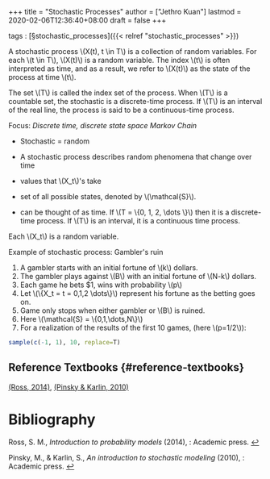 +++
title = "Stochastic Processes"
author = ["Jethro Kuan"]
lastmod = 2020-02-06T12:36:40+08:00
draft = false
+++

tags
: [§stochastic\_processes]({{< relref "stochastic_processes" >}})

A stochastic process \\(X(t), t \in T\\) is a collection of random
variables. For each \\(t \in T\\), \\(X(t)\\) is a random variable. The index
\\(t\\) is often interpreted as time, and as a result, we refer to \\(X(t)\\)
as the state of the process at time \\(t\\).

The set \\(T\\) is called the index set of the process. When \\(T\\) is a
countable set, the stochastic is a discrete-time process. If \\(T\\) is an
interval of the real line, the process is said to be a continuous-time
process.

Focus: _Discrete time, discrete state space Markov Chain_

-   Stochastic = random
-   A stochastic process describes random phenomena that change over
    time

-   values that \\(X\_t\\)'s take
-   set of all possible states, denoted by \\(\mathcal{S}\\).
-   can be thought of as time. If \\(T = \\{0, 1, 2, \dots \\}\\)
    then it is a discrete-time process. If \\(T\\) is an
    interval, it is a continuous time process.

Each \\(X\_t\\) is a random variable.

Example of stochastic process: Gambler's ruin

1.  A gambler starts with an initial fortune of \\(k\\) dollars.
2.  The gambler plays against \\(B\\) with an initial fortune of \\(N-k\\) dollars.
3.  Each game he bets $1, wins with probability \\(p\\)
4.  Let \\(\\{X\_t = t = 0,1,2 \dots\\}\\) represent his fortune as the
    betting goes on.
5.  Game only stops when either gambler or \\(B\\) is ruined.
6.  Here \\(\mathcal{S} = \\{0,1,\dots,N\\}\\)
7.  For a realization of the results of the first 10 games, (here
    \\(p=1/2\\)):

<!--listend-->

```R
sample(c(-1, 1), 10, replace=T)
```


## Reference Textbooks {#reference-textbooks}

<a id="f5bf9e00e58b91654e7db48e02402403" href="#ross2014introduction">(Ross, 2014)</a><a>, </a><a id="685088059011ecabed3f6b757f8161de" href="#pinsky2010introduction">(Pinsky \& Karlin, 2010)</a>

# Bibliography
<a id="ross2014introduction" target="_blank">Ross, S. M., *Introduction to probability models* (2014), : Academic press.</a> [↩](#f5bf9e00e58b91654e7db48e02402403)

<a id="pinsky2010introduction" target="_blank">Pinsky, M., & Karlin, S., *An introduction to stochastic modeling* (2010), : Academic press.</a> [↩](#685088059011ecabed3f6b757f8161de)
